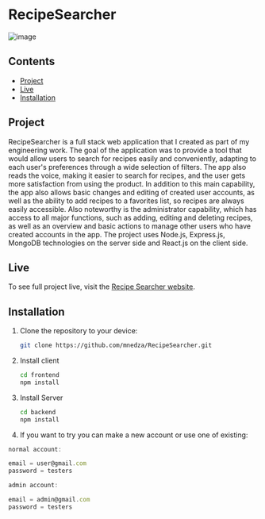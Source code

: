 # RecipeSearcher

![image](https://github.com/mnedza/RecipeSearcher/assets/71381963/21f2d11e-7369-42cf-a844-934dccade4b5)

## Contents

- [Project](#project)
- [Live](#live)
- [Installation](#installation)

## Project

RecipeSearcher is a full stack web application that I created as part of my engineering work. The goal of the application was to provide a tool that would allow users to search for recipes easily and conveniently, adapting to each user's preferences through a wide selection of filters. The app also reads the voice, making it easier to search for recipes, and the user gets more satisfaction from using the product. In addition to this main capability, the app also allows basic changes and editing of created user accounts, as well as the ability to add recipes to a favorites list, so recipes are always easily accessible. Also noteworthy is the administrator capability, which has access to all major functions, such as adding, editing and deleting recipes, as well as an overview and basic actions to manage other users who have created accounts in the app. The project uses Node.js, Express.js, MongoDB technologies on the server side and React.js on the client side.

## Live

To see full project live, visit the [Recipe Searcher website](https://mnedza-recipe-searcher.netlify.app/).

## Installation

1. Clone the repository to your device:
   ```bash
   git clone https://github.com/mnedza/RecipeSearcher.git
   ```
2. Install client
   ```bash
   cd frontend
   npm install
   ```
3. Install Server
   ```bash
   cd backend
   npm install
   ```
4. If you want to try you can make a new account or use one of existing:

```js
normal account:

email = user@gmail.com
password = testers

admin account:

email = admin@gmail.com
password = testers
```
